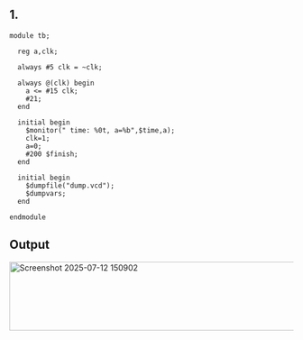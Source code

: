 ## 1.
```
module tb;
  
  reg a,clk;
  
  always #5 clk = ~clk;
  
  always @(clk) begin
    a <= #15 clk;
    #21;
  end
  
  initial begin
    $monitor(" time: %0t, a=%b",$time,a);
    clk=1;
    a=0;
    #200 $finish;
  end
  
  initial begin
    $dumpfile("dump.vcd");
    $dumpvars;
  end
  
endmodule
```

## Output
<img width="1671" height="122" alt="Screenshot 2025-07-12 150902" src="https://github.com/user-attachments/assets/1ca9e571-73d4-46c7-8350-c22f4f3692a8" />

